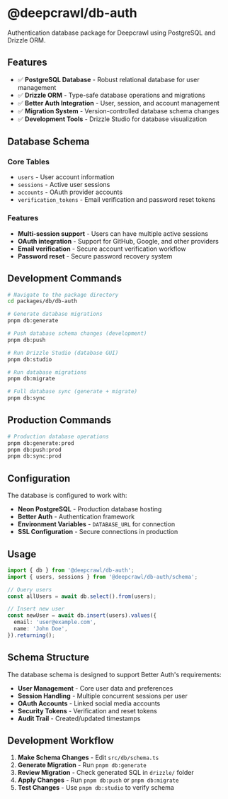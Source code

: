 # @deepcrawl/db-auth

Authentication database package for Deepcrawl using PostgreSQL and Drizzle ORM.

## Features

- ✅ **PostgreSQL Database** - Robust relational database for user management
- ✅ **Drizzle ORM** - Type-safe database operations and migrations
- ✅ **Better Auth Integration** - User, session, and account management
- ✅ **Migration System** - Version-controlled database schema changes
- ✅ **Development Tools** - Drizzle Studio for database visualization

## Database Schema

### **Core Tables**
- `users` - User account information
- `sessions` - Active user sessions
- `accounts` - OAuth provider accounts
- `verification_tokens` - Email verification and password reset tokens

### **Features**
- **Multi-session support** - Users can have multiple active sessions
- **OAuth integration** - Support for GitHub, Google, and other providers
- **Email verification** - Secure account verification workflow
- **Password reset** - Secure password recovery system

## Development Commands

```bash
# Navigate to the package directory
cd packages/db/db-auth

# Generate database migrations
pnpm db:generate

# Push database schema changes (development)
pnpm db:push

# Run Drizzle Studio (database GUI)
pnpm db:studio

# Run database migrations
pnpm db:migrate

# Full database sync (generate + migrate)
pnpm db:sync
```

## Production Commands

```bash
# Production database operations
pnpm db:generate:prod
pnpm db:push:prod
pnpm db:sync:prod
```

## Configuration

The database is configured to work with:

- **Neon PostgreSQL** - Production database hosting
- **Better Auth** - Authentication framework
- **Environment Variables** - `DATABASE_URL` for connection
- **SSL Configuration** - Secure connections in production

## Usage

```typescript
import { db } from '@deepcrawl/db-auth';
import { users, sessions } from '@deepcrawl/db-auth/schema';

// Query users
const allUsers = await db.select().from(users);

// Insert new user
const newUser = await db.insert(users).values({
  email: 'user@example.com',
  name: 'John Doe',
}).returning();
```

## Schema Structure

The database schema is designed to support Better Auth's requirements:

- **User Management** - Core user data and preferences
- **Session Handling** - Multiple concurrent sessions per user
- **OAuth Accounts** - Linked social media accounts
- **Security Tokens** - Verification and reset tokens
- **Audit Trail** - Created/updated timestamps

## Development Workflow

1. **Make Schema Changes** - Edit `src/db/schema.ts`
2. **Generate Migration** - Run `pnpm db:generate`
3. **Review Migration** - Check generated SQL in `drizzle/` folder
4. **Apply Changes** - Run `pnpm db:push` or `pnpm db:migrate`
5. **Test Changes** - Use `pnpm db:studio` to verify schema